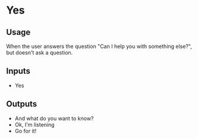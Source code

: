 # Yes
## Usage
When the user answers the question "Can I help you with something else?", but doesn't ask a question.
## Inputs
* Yes
## Outputs
* And what do you want to know?
* Ok, I'm listening
* Go for it!
